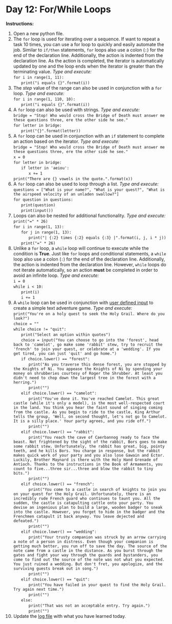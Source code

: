 # Day 12: For/While Loops
**Instructions:** 
1. Open a new python file.
2. The `for` loop is used for iterating over a sequence. If want to repeat a task 10 times, you can use a for loop to quickly and easily automate the job. Similar to `if/then` statements, `for` loops also use a colon (`:`) for the end of the declaration line. Additionally, the action is indented from the declaration line. As the action is completed, the iterator is automatically updated by one and the loop ends when the iterator is greater than the terminating value. _Type and execute:_  
   `for i in range(1, 11):`  
   &nbsp;&nbsp;&nbsp;&nbsp;&nbsp;&nbsp;`print("i equals {}".format(i))`
3. The _step_ value of the range can also be used in conjunction with a `for` loop. _Type and execute:_  
   `for i in range(1, 110, 10):`  
   &nbsp;&nbsp;&nbsp;&nbsp;&nbsp;&nbsp;`print("i equals {}".format(i))`
4. A `for` loop can also be used with strings. _Type and execute:_  
   `bridge = "Stop! Who would cross the Bridge of Death must answer me these questions three, ere the other side he see."`  
   `for letter in bridge:`  
   &nbsp;&nbsp;&nbsp;&nbsp;&nbsp;&nbsp;`print("{}".format(letter))`
5. A `for` loop can be used in conjunction with an `if` statement to complete an action based on the iterator. _Type and execute:_  
   `bridge = "Stop! Who would cross the Bridge of Death must answer me these questions three, ere the other side he see."`  
   `x = 0`  
   `for letter in bridge:`  
   &nbsp;&nbsp;&nbsp;&nbsp;&nbsp;&nbsp;`if letter in 'aeiou':`  
   &nbsp;&nbsp;&nbsp;&nbsp;&nbsp;&nbsp;&nbsp;&nbsp;&nbsp;&nbsp;&nbsp;&nbsp;`x += 1`  
   `print("There are {} vowels in the quote.".format(x))`
6. A `for` loop can also be used to loop through a list. _Type and execute:_  
   `questions = ["What is your name?", "What is your quest?", "What is the airspeed velocity of an unladen swallow?"]`  
   `for question in questions:`  
   &nbsp;&nbsp;&nbsp;&nbsp;&nbsp;&nbsp;`print(question)`  
   &nbsp;&nbsp;&nbsp;&nbsp;&nbsp;&nbsp;`print(input())`
7. Loops can also be nested for additional functionality. _Type and execute:_  
   `print("=" * 26)`  
   `for i in range(1, 13):`  
   &nbsp;&nbsp;&nbsp;&nbsp;&nbsp;&nbsp;`for j in range(1, 13):`  
   &nbsp;&nbsp;&nbsp;&nbsp;&nbsp;&nbsp;&nbsp;&nbsp;&nbsp;&nbsp;&nbsp;&nbsp;`print("| {:2} times {:2} equals {:3} |".format(i, j, i * j))`  
   &nbsp;&nbsp;&nbsp;&nbsp;&nbsp;&nbsp;`print("=" * 26)`
8. Unlike a `for` loop, a `while` loop will continue to execute while the condition is **True**. Just like `for` loops and conditional statements, a `while` loop also use a colon (`:`) for the end of the declaration line. Additionally, the action is indented from the declaration line. However, `while` loops do not iterate automatically, so an action **must** be completed in order to avoid an infinite loop. _Type and execute:_  
   `i = 0`  
   `while i < 10:`  
   &nbsp;&nbsp;&nbsp;&nbsp;&nbsp;&nbsp;`print(i)`  
   &nbsp;&nbsp;&nbsp;&nbsp;&nbsp;&nbsp;`i += 1`
9. A `while` loop can be used in conjunction with [user defined input](../Module2/Day17) to create a simple text adventure game. _Type and execute:_  
   `print("You're on a holy quest to seek the Holy Grail. Where do you look?")`  
   `choice = ""`  
   `while choice != "quit":`  
   &nbsp;&nbsp;&nbsp;&nbsp;&nbsp;&nbsp;`print("Select an option within quotes")`  
   &nbsp;&nbsp;&nbsp;&nbsp;&nbsp;&nbsp;`choice = input("You can choose to go into the 'forest', head back to 'camelot', go make some 'rabbit' stew, try to recruit the 'french' to join your quest, or celebrate at a 'wedding'. If you get tired, you can just 'quit' and go home.")`  
   &nbsp;&nbsp;&nbsp;&nbsp;&nbsp;&nbsp;`if choice.lower() == "forest":`  
   &nbsp;&nbsp;&nbsp;&nbsp;&nbsp;&nbsp;&nbsp;&nbsp;&nbsp;&nbsp;&nbsp;&nbsp;`print("As you traverse this dense forest, you are stopped by the Knights of Ni. You appease the Knights of Ni by spending your money on shrubberies courtesy of Roger the Shrubber. At least you didn't need to chop down the largest tree in the forest with a herring.")`  
   &nbsp;&nbsp;&nbsp;&nbsp;&nbsp;&nbsp;&nbsp;&nbsp;&nbsp;&nbsp;&nbsp;&nbsp;`print("")`  
   &nbsp;&nbsp;&nbsp;&nbsp;&nbsp;&nbsp;`elif choice.lower() == "camelot":`  
   &nbsp;&nbsp;&nbsp;&nbsp;&nbsp;&nbsp;&nbsp;&nbsp;&nbsp;&nbsp;&nbsp;&nbsp;`print("You've done it. You've reached Camelot. This great castle (while it's only a model), is the most well-respected court in the land. You think you hear the faint sound of singing coming from the castle. As you begin to ride to the castle, King Arthur tells the group, 'Well, on second thought, let's not go to Camelot. It is a silly place.' Your party agrees, and you ride off.")`  
   &nbsp;&nbsp;&nbsp;&nbsp;&nbsp;&nbsp;&nbsp;&nbsp;&nbsp;&nbsp;&nbsp;&nbsp;`print("")`  
   &nbsp;&nbsp;&nbsp;&nbsp;&nbsp;&nbsp;`elif choice.lower() == "rabbit":`  
   &nbsp;&nbsp;&nbsp;&nbsp;&nbsp;&nbsp;&nbsp;&nbsp;&nbsp;&nbsp;&nbsp;&nbsp;`print("You reach the cave of Caerbannog ready to face the beast. Not frightened by the sight of the rabbit, Bors goes to make some rabbit stew. Unfortunately, the rabbit has great, big, pointy teeth, and he kills Bors. You charge in response, but the rabbit makes quick work of your party and you also lose Gawain and Ector. Luckily, Brother Maynard is there with the Holy Hand Grenade of Antioch. Thanks to the instructions in the Book of Armaments, you count to five...three sir...three and blow the rabbit to tiny bits.")`  
   &nbsp;&nbsp;&nbsp;&nbsp;&nbsp;&nbsp;&nbsp;&nbsp;&nbsp;&nbsp;&nbsp;&nbsp;`print("")`  
   &nbsp;&nbsp;&nbsp;&nbsp;&nbsp;&nbsp;`elif choice.lower() == "french":`  
   &nbsp;&nbsp;&nbsp;&nbsp;&nbsp;&nbsp;&nbsp;&nbsp;&nbsp;&nbsp;&nbsp;&nbsp;`print("You come to a castle in search of knights to join you on your quest for the Holy Grail. Unfortunately, there is an incredibly rude French guard who continues to taunt you. All the sudden, the castle is catapulting cattle onto your party. You devise an ingenious plan to build a large, wooden badger to sneak into the castle. However, you forget to hide in the badger and the Frenchmen catapult it back anyway. You leave dejected and defeated.")`  
   &nbsp;&nbsp;&nbsp;&nbsp;&nbsp;&nbsp;&nbsp;&nbsp;&nbsp;&nbsp;&nbsp;&nbsp;`print("")`  
   &nbsp;&nbsp;&nbsp;&nbsp;&nbsp;&nbsp;`elif choice.lower() == "wedding":`  
   &nbsp;&nbsp;&nbsp;&nbsp;&nbsp;&nbsp;&nbsp;&nbsp;&nbsp;&nbsp;&nbsp;&nbsp;`print("Your trusty companion was struck by an arrow carrying a note of a person in distress. Even though your companion is getting much better, you run off to save the day. The source of the note came from a castle in the distance. As you burst through the gates and fight your way through the guards and bystanders, you come to find out the source of the note was not what you expected. You just ruined a wedding. But don't fret, you apologize, and the surviving guests break out in song.")`  
   &nbsp;&nbsp;&nbsp;&nbsp;&nbsp;&nbsp;&nbsp;&nbsp;&nbsp;&nbsp;&nbsp;&nbsp;`print("")`  
   &nbsp;&nbsp;&nbsp;&nbsp;&nbsp;&nbsp;`elif choice.lower() == "quit":`  
   &nbsp;&nbsp;&nbsp;&nbsp;&nbsp;&nbsp;&nbsp;&nbsp;&nbsp;&nbsp;&nbsp;&nbsp;`print("You have failed in your quest to find the Holy Grail. Try again next time.")`  
   &nbsp;&nbsp;&nbsp;&nbsp;&nbsp;&nbsp;&nbsp;&nbsp;&nbsp;&nbsp;&nbsp;&nbsp;`print("")`  
   &nbsp;&nbsp;&nbsp;&nbsp;&nbsp;&nbsp;`else:`  
   &nbsp;&nbsp;&nbsp;&nbsp;&nbsp;&nbsp;&nbsp;&nbsp;&nbsp;&nbsp;&nbsp;&nbsp;`print("That was not an acceptable entry. Try again.")`  
   &nbsp;&nbsp;&nbsp;&nbsp;&nbsp;&nbsp;&nbsp;&nbsp;&nbsp;&nbsp;&nbsp;&nbsp;`print("")`  
10. Update the [log file](../../log.md) with what you have learned today.
